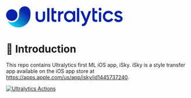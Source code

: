 <br>
<a href="https://ultralytics.com" target="_blank"><img src="https://raw.githubusercontent.com/ultralytics/assets/main/logo/Ultralytics_Logotype_Original.svg" width="320" alt="Ultralytics logo"></a>

# 📘 Introduction

This repo contains Ultralytics first ML iOS app, iSky. iSky is a style transfer app available on the iOS app store at https://apps.apple.com/us/app/isky/id1445737240.

[![Ultralytics Actions](https://github.com/ultralytics/iSky/actions/workflows/format.yml/badge.svg)](https://github.com/ultralytics/iSky/actions/workflows/format.yml)
